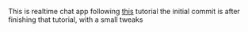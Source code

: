 This is realtime chat app following [this](https://www.youtube.com/watch?v=NlXfg5Pxxh8) tutorial
the initial commit is after finishing that tutorial, with a small tweaks
